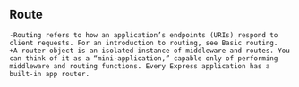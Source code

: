 ## Route
    -Routing refers to how an application’s endpoints (URIs) respond to client requests. For an introduction to routing, see Basic routing.
    +A router object is an isolated instance of middleware and routes. You can think of it as a “mini-application,” capable only of performing middleware and routing functions. Every Express application has a built-in app router.